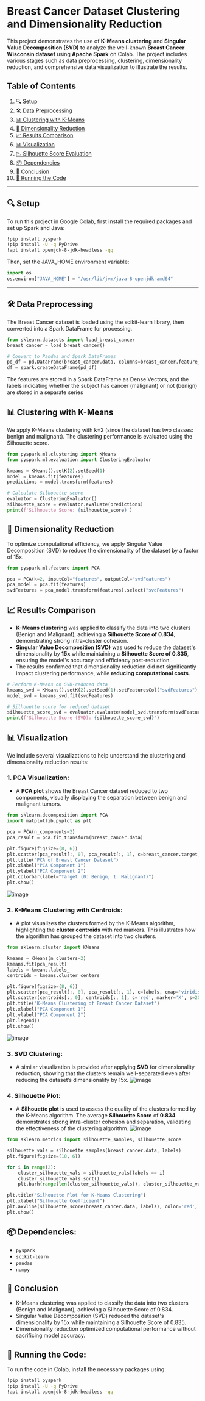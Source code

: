 # Breast Cancer Dataset Clustering and Dimensionality Reduction

This project demonstrates the use of **K-Means clustering** and **Singular Value Decomposition (SVD)** to analyze the well-known **Breast Cancer Wisconsin dataset** using **Apache Spark** on Colab. The project includes various stages such as data preprocessing, clustering, dimensionality reduction, and comprehensive data visualization to illustrate the results.

## Table of Contents
1. [🔍 Setup](##setup)
2. [🛠️ Data Preprocessing](##data-preprocessing)
3. [📊 Clustering with K-Means](##clustering-with-k-means)
4. [🔽 Dimensionality Reduction](##dimensionality-reduction)
5. [📈 Results Comparison](##results-comparison)
6. [📊 Visualization](##visualization)
7. [📉 Silhouette Score Evaluation](##silhouette-score-evaluation)
8. [📦 Dependencies](##dependencies)
9. [🎯 Conclusion](##conclusion)
10. [🚀 Running the Code](##running-the-code)

---

## 🔍 Setup

To run this project in Google Colab, first install the required packages and set up Spark and Java:

```bash
!pip install pyspark
!pip install -U -q PyDrive
!apt install openjdk-8-jdk-headless -qq
```
Then, set the JAVA_HOME environment variable:

```python
import os
os.environ["JAVA_HOME"] = "/usr/lib/jvm/java-8-openjdk-amd64"
```

---

## 🛠️ Data Preprocessing

The Breast Cancer dataset is loaded using the scikit-learn library, then converted into a Spark DataFrame for processing.

```python
from sklearn.datasets import load_breast_cancer
breast_cancer = load_breast_cancer()

# Convert to Pandas and Spark DataFrames
pd_df = pd.DataFrame(breast_cancer.data, columns=breast_cancer.feature_names)
df = spark.createDataFrame(pd_df)
```
The features are stored in a Spark DataFrame as Dense Vectors, and the labels indicating whether the subject has cancer (malignant) or not (benign) are stored in a separate series

## 📊 Clustering with K-Means
We apply K-Means clustering with k=2 (since the dataset has two classes: benign and malignant). The clustering performance is evaluated using the Silhouette score.

```python
from pyspark.ml.clustering import KMeans
from pyspark.ml.evaluation import ClusteringEvaluator

kmeans = KMeans().setK(2).setSeed(1)
model = kmeans.fit(features)
predictions = model.transform(features)

# Calculate Silhouette score
evaluator = ClusteringEvaluator()
silhouette_score = evaluator.evaluate(predictions)
print(f'Silhouette Score: {silhouette_score}')
```
## 🔽 Dimensionality Reduction
To optimize computational efficiency, we apply Singular Value Decomposition (SVD) to reduce the dimensionality of the dataset by a factor of 15x.

```python
from pyspark.ml.feature import PCA

pca = PCA(k=2, inputCol="features", outputCol="svdFeatures")
pca_model = pca.fit(features)
svdFeatures = pca_model.transform(features).select("svdFeatures")
```

## 📈 Results Comparison
- **K-Means clustering** was applied to classify the data into two clusters (Benign and Malignant), achieving a **Silhouette Score of 0.834**, demonstrating strong intra-cluster cohesion.
- **Singular Value Decomposition (SVD)** was used to reduce the dataset's dimensionality by **15x** while maintaining a **Silhouette Score of 0.835**, ensuring the model's accuracy and efficiency post-reduction.
- The results confirmed that dimensionality reduction did not significantly impact clustering performance, while **reducing computational costs**.

```python
# Perform K-Means on SVD-reduced data
kmeans_svd = KMeans().setK(2).setSeed(1).setFeaturesCol("svdFeatures")
model_svd = kmeans_svd.fit(svdFeatures)

# Silhouette score for reduced dataset
silhouette_score_svd = evaluator.evaluate(model_svd.transform(svdFeatures))
print(f'Silhouette Score (SVD): {silhouette_score_svd}')
```

## 📊 Visualization
We include several visualizations to help understand the clustering and dimensionality reduction results:

### 1. PCA Visualization:
- A **PCA plot** shows the Breast Cancer dataset reduced to two components, visually displaying the separation between benign and malignant tumors.
```python
from sklearn.decomposition import PCA
import matplotlib.pyplot as plt

pca = PCA(n_components=2)
pca_result = pca.fit_transform(breast_cancer.data)

plt.figure(figsize=(8, 6))
plt.scatter(pca_result[:, 0], pca_result[:, 1], c=breast_cancer.target, cmap='viridis', s=50)
plt.title("PCA of Breast Cancer Dataset")
plt.xlabel("PCA Component 1")
plt.ylabel("PCA Component 2")
plt.colorbar(label="Target (0: Benign, 1: Malignant)")
plt.show()
```

![image](https://github.com/user-attachments/assets/78fecff0-03ae-4814-ad32-b60b5e7865a6)

### 2. K-Means Clustering with Centroids:
- A plot visualizes the clusters formed by the K-Means algorithm, highlighting the **cluster centroids** with red markers. This illustrates how the algorithm has grouped the dataset into two clusters.
```python
from sklearn.cluster import KMeans

kmeans = KMeans(n_clusters=2)
kmeans.fit(pca_result)
labels = kmeans.labels_
centroids = kmeans.cluster_centers_

plt.figure(figsize=(8, 6))
plt.scatter(pca_result[:, 0], pca_result[:, 1], c=labels, cmap='viridis', s=50)
plt.scatter(centroids[:, 0], centroids[:, 1], c='red', marker='X', s=200, label='Centroids')
plt.title("K-Means Clustering of Breast Cancer Dataset")
plt.xlabel("PCA Component 1")
plt.ylabel("PCA Component 2")
plt.legend()
plt.show()
```

![image](https://github.com/user-attachments/assets/b3351ee2-78af-41a0-b166-548bb48e9cca)

### 3. SVD Clustering:
- A similar visualization is provided after applying **SVD** for dimensionality reduction, showing that the clusters remain well-separated even after reducing the dataset’s dimensionality by 15x.
![image](https://github.com/user-attachments/assets/37dad0b7-a9d5-4b37-95d8-9482099e31a9)

### 4. Silhouette Plot:
- A **Silhouette plot** is used to assess the quality of the clusters formed by the K-Means algorithm. The average **Silhouette Score** of **0.834** demonstrates strong intra-cluster cohesion and separation, validating the effectiveness of the clustering algorithm.
![image](https://github.com/user-attachments/assets/7ca5f5c4-7f62-4095-b2bc-840c53b7a18f)

```python
from sklearn.metrics import silhouette_samples, silhouette_score

silhouette_vals = silhouette_samples(breast_cancer.data, labels)
plt.figure(figsize=(10, 6))

for i in range(2):
    cluster_silhouette_vals = silhouette_vals[labels == i]
    cluster_silhouette_vals.sort()
    plt.barh(range(len(cluster_silhouette_vals)), cluster_silhouette_vals, height=1.0)

plt.title("Silhouette Plot for K-Means Clustering")
plt.xlabel("Silhouette Coefficient")
plt.axvline(silhouette_score(breast_cancer.data, labels), color='red', linestyle='--')
plt.show()
```

## 📦 Dependencies:
- `pyspark`
- `scikit-learn`
- `pandas`
- `numpy`

## 🎯 Conclusion
- K-Means clustering was applied to classify the data into two clusters (Benign and Malignant), achieving a Silhouette Score of 0.834.
- Singular Value Decomposition (SVD) reduced the dataset's dimensionality by 15x while maintaining a Silhouette Score of 0.835.
- Dimensionality reduction optimized computational performance without sacrificing model accuracy.

## 🚀 Running the Code:
To run the code in Colab, install the necessary packages using:
```bash
!pip install pyspark
!pip install -U -q PyDrive
!apt install openjdk-8-jdk-headless -qq

